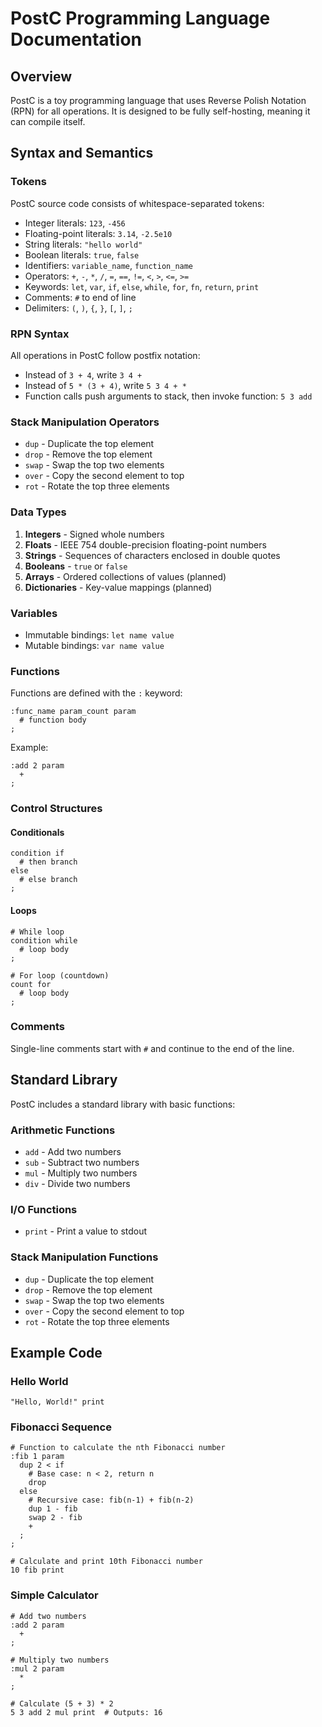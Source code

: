 # PostC Programming Language Documentation

## Overview

PostC is a toy programming language that uses Reverse Polish Notation (RPN) for all operations. It is designed to be fully self-hosting, meaning it can compile itself.

## Syntax and Semantics

### Tokens

PostC source code consists of whitespace-separated tokens:
- Integer literals: `123`, `-456`
- Floating-point literals: `3.14`, `-2.5e10`
- String literals: `"hello world"`
- Boolean literals: `true`, `false`
- Identifiers: `variable_name`, `function_name`
- Operators: `+`, `-`, `*`, `/`, `=`, `==`, `!=`, `<`, `>`, `<=`, `>=`
- Keywords: `let`, `var`, `if`, `else`, `while`, `for`, `fn`, `return`, `print`
- Comments: `#` to end of line
- Delimiters: `(`, `)`, `{`, `}`, `[`, `]`, `;`

### RPN Syntax

All operations in PostC follow postfix notation:
- Instead of `3 + 4`, write `3 4 +`
- Instead of `5 * (3 + 4)`, write `5 3 4 + *`
- Function calls push arguments to stack, then invoke function: `5 3 add`

### Stack Manipulation Operators

- `dup` - Duplicate the top element
- `drop` - Remove the top element
- `swap` - Swap the top two elements
- `over` - Copy the second element to top
- `rot` - Rotate the top three elements

### Data Types

1. **Integers** - Signed whole numbers
2. **Floats** - IEEE 754 double-precision floating-point numbers
3. **Strings** - Sequences of characters enclosed in double quotes
4. **Booleans** - `true` or `false`
5. **Arrays** - Ordered collections of values (planned)
6. **Dictionaries** - Key-value mappings (planned)

### Variables

- Immutable bindings: `let name value`
- Mutable bindings: `var name value`

### Functions

Functions are defined with the `:` keyword:
```
:func_name param_count param
  # function body
;
```

Example:
```
:add 2 param
  +
;
```

### Control Structures

#### Conditionals
```
condition if
  # then branch
else
  # else branch
;
```

#### Loops
```
# While loop
condition while
  # loop body
;
```

```
# For loop (countdown)
count for
  # loop body
;
```

### Comments

Single-line comments start with `#` and continue to the end of the line.

## Standard Library

PostC includes a standard library with basic functions:

### Arithmetic Functions
- `add` - Add two numbers
- `sub` - Subtract two numbers
- `mul` - Multiply two numbers
- `div` - Divide two numbers

### I/O Functions
- `print` - Print a value to stdout

### Stack Manipulation Functions
- `dup` - Duplicate the top element
- `drop` - Remove the top element
- `swap` - Swap the top two elements
- `over` - Copy the second element to top
- `rot` - Rotate the top three elements

## Example Code

### Hello World
```
"Hello, World!" print
```

### Fibonacci Sequence
```
# Function to calculate the nth Fibonacci number
:fib 1 param
  dup 2 < if
    # Base case: n < 2, return n
    drop
  else
    # Recursive case: fib(n-1) + fib(n-2)
    dup 1 - fib
    swap 2 - fib
    +
  ;
;

# Calculate and print 10th Fibonacci number
10 fib print
```

### Simple Calculator
```
# Add two numbers
:add 2 param
  +
;

# Multiply two numbers
:mul 2 param
  *
;

# Calculate (5 + 3) * 2
5 3 add 2 mul print  # Outputs: 16
```